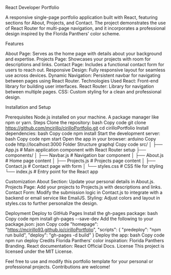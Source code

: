 React Developer Portfolio

A responsive single-page portfolio application built with React, featuring sections for About, Projects, and Contact. The project demonstrates the use of React Router for multi-page navigation, and it incorporates a professional design inspired by the Florida Panthers' color scheme.

Features

About Page: Serves as the home page with details about your background and expertise.
Projects Page: Showcases your projects with room for descriptions and links.
Contact Page: Includes a functional contact form for users to reach out.
Responsive Design: Fully responsive layout for seamless use across devices.
Dynamic Navigation: Persistent navbar for navigating between pages using React Router.
Technologies Used
React: Front-end library for building user interfaces.
React Router: Library for navigation between multiple pages.
CSS: Custom styling for a clean and professional design.

Installation and Setup


Prerequisites
Node.js installed on your machine.
A package manager like npm or yarn.
Steps
Clone the repository:
bash
Copy code
git clone https://github.com/mcirillo/cirilloPortfolio.git
cd cirilloPortfolio
Install dependencies:
bash
Copy code
npm install
Start the development server:
bash
Copy code
npm start
Open the app in your browser:
arduino
Copy code
http://localhost:3000
Folder Structure
graphql
Copy code
src/
│
├── App.js              # Main application component with React Router setup
├── components/
│   ├── Navbar.js       # Navigation bar component
│   ├── About.js        # Home page content
│   ├── Projects.js     # Projects page content
│   ├── Contact.js      # Contact page with form
│   └── styles.css      # CSS file for styling
└── index.js            # Entry point for the React app


Customization
About Section: Update your personal details in About.js.
Projects Page: Add your projects to Projects.js with descriptions and links.
Contact Form: Modify the submission logic in Contact.js to integrate with a backend or email service like EmailJS.
Styling: Adjust colors and layout in styles.css to further personalize the design.


Deployment
Deploy to GitHub Pages
Install the gh-pages package:
bash
Copy code
npm install gh-pages --save-dev
Add the following to your package.json:
json
Copy code
"homepage": "https://mcirillo93.github.io/cirilloPortfolio",
"scripts": {
  "predeploy": "npm run build",
  "deploy": "gh-pages -d build"
}
Deploy the app:
bash
Copy code
npm run deploy
Credits
Florida Panthers' color inspiration: Florida Panthers Branding.
React documentation: React Official Docs.
License
This project is licensed under the MIT License.

Feel free to use and modify this portfolio template for your personal or professional projects. Contributions are welcome!